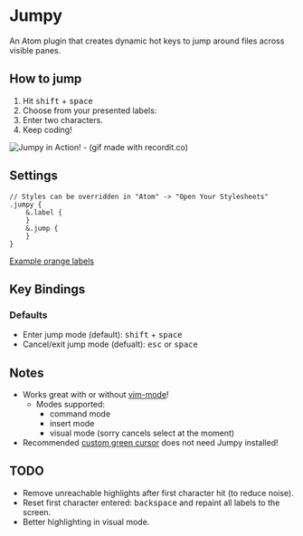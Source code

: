 # Jumpy
An Atom plugin that creates dynamic hot keys to jump around files across visible panes.

## How to jump
1. Hit <kbd>shift</kbd> + <kbd>space</kbd>
2. Choose from your presented labels:
3. Enter two characters.
4. Keep coding!

![Jumpy in Action! - (gif made with recordit.co)](https://raw.githubusercontent.com/DavidLGoldberg/jumpy/master/jumpy.gif)

## Settings
```less
// Styles can be overridden in "Atom" -> "Open Your Stylesheets"
.jumpy {
    &.label {
    }
    &.jump {
    }
}
```
[Example orange labels](https://gist.github.com/DavidLGoldberg/58b96b80902724ba3c5a)

## Key Bindings
### Defaults
* Enter jump mode (default): <kbd>shift</kbd> + <kbd>space</kbd>
* Cancel/exit jump mode (defualt): <kbd>esc</kbd> or <kbd>space</kbd>

## Notes
* Works great with or without [vim-mode](https://github.com/atom/vim-mode "vim-mode's Homepage")!
    * Modes supported:
        * command mode
        * insert mode
        * visual mode (sorry cancels select at the moment)
* Recommended [custom green cursor](https://gist.github.com/DavidLGoldberg/166646fce043710ef920 "green cursor gist") does not need Jumpy installed!

## TODO
* Remove unreachable highlights after first character hit (to reduce noise).
* Reset first character entered: <kbd>backspace</kbd> and repaint all
  labels to the screen.
* Better highlighting in visual mode.
